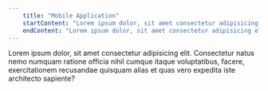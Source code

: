 ```yaml
---
    title: "Mobile Application"
    startContent: "Lorem ipsum dolor, sit amet consectetur adipisicing elit. Consectetur natus nemo numquam ratione officia nihil cumque itaque voluptatibus, facere, exercitationem recusandae quisquam alias et quas vero expedita iste architecto sapiente?"
    endContent: "Lorem ipsum dolor, sit amet consectetur adipisicing elit. Consectetur natus nemo numquam ratione officia nihil cumque itaque voluptatibus, facere, exercitationem recusandae quisquam alias et quas vero expedita iste architecto sapiente?"
---
```



Lorem ipsum dolor, sit amet consectetur adipisicing elit. Consectetur natus nemo numquam ratione officia nihil cumque itaque voluptatibus, facere, exercitationem recusandae quisquam alias et quas vero expedita iste architecto sapiente?